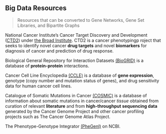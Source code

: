 ## Big Data Resources

>Resources that can be converted to Gene Networks, Gene Set Libraries, and Bipartite Graphs 

National Cancer Institute’s Cancer Target Discovery and Development ([CTD2](https://ocg.cancer.gov/programs/ctd2/using-ctd2-data)) 
under [the Broad Institute](https://www.broadinstitute.org/scientific-community/science/programs/csoft/chemical-biology/project-cancer-dependencies-%E2%80%93-ctd2/canc). CTD2 is a cancer phenotypingp roject that seeks to identify novel cancer **drug targets** and novel **biomarkers** for diagnosis of cancer and prediction of drug response.

Biological General Repository for Interaction Datasets [(BioGRID)](http://thebiogrid.org/) is a database of **protein-protein** interactions.

Cancer Cell Line Encyclopedia [(CCLE)](http://www.broadinstitute.org/software/cprg/?q=node/11) is a database of **gene expression**, genotype (copy number and mutation status of genes), and drug sensitivity data for human cancer cell lines.

Catalogue of Somatic Mutations in Cancer [(COSMIC)](http://cancer.sanger.ac.uk/cancergenome/projects/cosmic/) is a database of information about somatic mutations in cancer/cancer *tissue* obtained from curation of relevant **literature** and from **high-throughput sequencing data** generated by the Cancer Genome Project and other cancer profiling projects such as The Cancer Genome Atlas Project.



The Phenotype-Genotype Integrator [(PheGenI)](http://www.ncbi.nlm.nih.gov/gap/phegeni) on NCBI.
